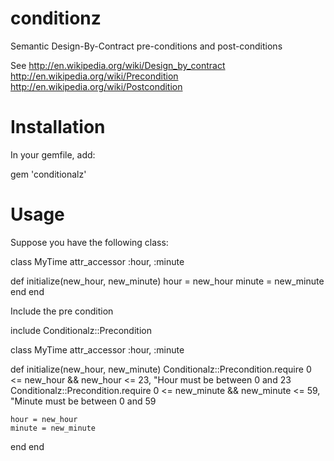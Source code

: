 conditionz
===================

Semantic Design-By-Contract pre-conditions and post-conditions

See
http://en.wikipedia.org/wiki/Design_by_contract
http://en.wikipedia.org/wiki/Precondition
http://en.wikipedia.org/wiki/Postcondition


# Installation

In your gemfile, add:

gem 'conditionalz'

# Usage

Suppose you have the following class:

class MyTime
  attr_accessor :hour, :minute

  def initialize(new_hour, new_minute)
    hour = new_hour
    minute = new_minute
  end
end

Include the pre condition

include Conditionalz::Precondition

class MyTime
  attr_accessor :hour, :minute

  def initialize(new_hour, new_minute)
    Conditionalz::Precondition.require 0 <= new_hour && new_hour <= 23, "Hour must be between 0 and 23
    Conditionalz::Precondition.require 0 <= new_minute && new_minute <= 59, "Minute must be between 0 and 59

    hour = new_hour
    minute = new_minute
  end
end


